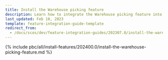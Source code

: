 ```yaml
---
title: Install the Warehouse picking feature
description: Learn how to integrate the Warehouse picking feature into your project
last_updated: Feb 10, 2023
template: feature-integration-guide-template
redirect_from:
  - /docs/scos/dev/feature-integration-guides/202307.0/install-the-warehouse-picking-feature.html
---
```


{% include pbc/all/install-features/202400.0/install-the-warehouse-picking-feature.md %} <!-- To edit, see /_includes/pbc/all/install-features/202400.0/install-the-warehouse-picking-feature.md -->
